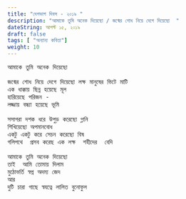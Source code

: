 ```yaml
---
title: "দেশভাগ দিবস - ২০১৯ "
description: "আমাকে তুমি অনেক দিয়েছো / জন্মের শোধ নিয়ে দেগে দিয়েছো  "
dateString: আগস্ট ১৫, ২০১৯
draft: false
tags: [ "অন্যান্য কবিতা"]
weight: 10
---
```

<pre>
আমাকে তুমি অনেক দিয়েছো

জন্মের শোধ নিয়ে দেগে দিয়েছো লক্ষ মানুষের ভিটে মাটি 
এক ধাক্কায় ছিন্ন হয়েছে মূল 
হারিয়েছে পরিজন - 
লজ্জায় বন্ধ্যা হয়েছে ভূমি

সসাগরা দশক ধরে উপুড় করেছো গ্লানি 
শিখিয়েছো অপমানবোধ 
একটু একটু করে সেচন করেছো বিষ 
গলিপথে  প্রসব করেছ এক লক্ষ  শহীদের  বেদি

আমাকে তুমি অনেক দিয়েছো 
তাই  আমি তোমায় দিলাম 
মুঠোভর্তি স্বপ্ন অদম্য জেদ 
আর 
দুটি চারা গাছে স্বযত্নে লালিত বুনোফুল

<pre>